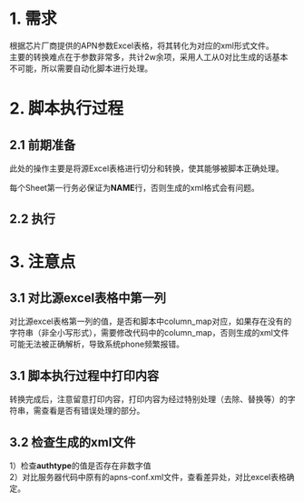 # 1. 需求
根据芯片厂商提供的APN参数Excel表格，将其转化为对应的xml形式文件。  
主要的转换难点在于参数非常多，共计2w余项，采用人工从0对比生成的话基本不可能，所以需要自动化脚本进行处理。  

# 2. 脚本执行过程

## 2.1 前期准备
此处的操作主要是将源Excel表格进行切分和转换，使其能够被脚本正确处理。  

每个Sheet第一行务必保证为**NAME**行，否则生成的xml格式会有问题。
## 2.2 执行

# 3. 注意点
## 3.1 对比源excel表格中第一列
对比源excel表格第一列的值，是否和脚本中column_map对应，如果存在没有的字符串（非全小写形式），需要修改代码中的column_map，否则生成的xml文件可能无法被正确解析，导致系统phone频繁报错。
## 3.1 脚本执行过程中打印内容
转换完成后，注意留意打印内容，打印内容为经过特别处理（去除、替换等）的字符串，需查看是否有错误处理的部分。

## 3.2 检查生成的xml文件
1）检查**authtype**的值是否存在非数字值  
2）对比服务器代码中原有的apns-conf.xml文件，查看差异处，对比excel表格确定。